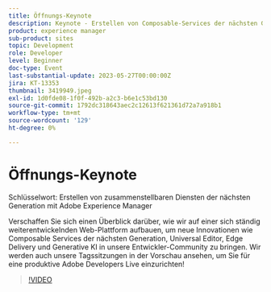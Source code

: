 ```yaml
---
title: Öffnungs-Keynote
description: Keynote - Erstellen von Composable-Services der nächsten Generation mit Adobe Experience ManagerErhalten Sie einen Überblick darüber, wie wir auf einer sich ständig weiterentwickelnden Web-Plattform aufbauen, um neue Innovationen wie Composable Services der nächsten Generation, universellen Editor, Edge-Bereitstellung und generative KI für unsere Entwickler-Community zu bringen. Wir werden auch unsere Tagssitzungen in der Vorschau ansehen, um Sie für eine produktive Adobe Developers Live einzurichten!
product: experience manager
sub-product: sites
topic: Development
role: Developer
level: Beginner
doc-type: Event
last-substantial-update: 2023-05-27T00:00:00Z
jira: KT-13353
thumbnail: 3419949.jpeg
exl-id: 1d0fde08-1f0f-492b-a2c3-b6e1c53bd130
source-git-commit: 1792dc318643aec2c12613f621361d72a7a918b1
workflow-type: tm+mt
source-wordcount: '129'
ht-degree: 0%

---
```


# Öffnungs-Keynote

Schlüsselwort: Erstellen von zusammenstellbaren Diensten der nächsten Generation mit Adobe Experience Manager

Verschaffen Sie sich einen Überblick darüber, wie wir auf einer sich ständig weiterentwickelnden Web-Plattform aufbauen, um neue Innovationen wie Composable Services der nächsten Generation, Universal Editor, Edge Delivery und Generative KI in unsere Entwickler-Community zu bringen. Wir werden auch unsere Tagssitzungen in der Vorschau ansehen, um Sie für eine produktive Adobe Developers Live einzurichten!

>[!VIDEO](https://video.tv.adobe.com/v/3419949/?learn=on)

